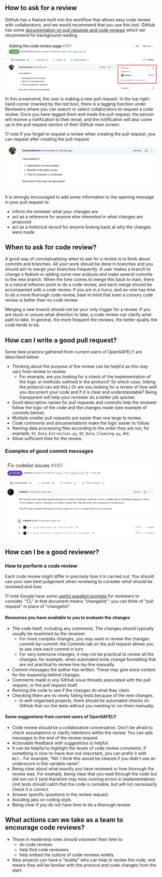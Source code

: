 ## How to ask for a review

GitHub has a feature built into the workflow that allows easy code review with collaborators, and we would recommend
that you use this tool. GitHub has some [documentation on pull requests and code reviews](https://docs.github.com/en/github/collaborating-with-issues-and-pull-requests/about-pull-request-reviews) which we recommend for background reading.

![An example of GitHub's pull request feature.](./images/code-review-main.png)

In this screenshot, the user is making a new pull request. In the top right-hand corner (marked by the
red box), there is a tagging function under Reviewers where you can search or select collaborators to request a code review.
Once you have tagged them and made the pull request, the person will receive a notification to their
email, and the notification will also come up in the pull request section of their GitHub main screen.

!!! note
    If you forget to request a review when creating the pull request, you can request after creating the pull request.

![An example of a pull request description as shown on GitHub.](./images/pr-desc.png)

It is strongly encouraged to add some information to the opening message in your pull request to:

* inform the reviewer what your changes are
* act as a reference for anyone else interested in what changes are proposed
* act as a historical record for anyone looking back at why the changes were made

## When to ask for code review?

A good way of conceptualising when to ask for a review is to think about commits and branches. All your work should be done in branches and you should aim to
merge your branches frequently. A user makes a branch to change a feature or adding some new analysis and make several commits to the new branch. When the time comes to merge this back to main, there is a natural inflexion point to do a code review, and each merge should be
accompanied with a code review. If you are in a hurry, and no-one has time to do a more thorough
code review, bear in mind that even a cursory code review is better than no code review.

Merging a new branch should not be your only trigger for a review. If you are stuck or unsure what direction to take, a code review can clarify what path to take. In general, the more frequent the reviews, the better quality the code tends to be.

## How can I write a good pull request?

Some best practice gathered from current users of OpenSAFELY are described below:

- Thinking about the purpose of the review can be helpful as this may vary from review to review.
    - For example, are you looking for a check of the implementation of the logic or methods outlined in the protocol?
      (In which case, linking the protocol can aid this.)
      Or are you looking for a review of how well you document your code and if it is clear and understandable?
      Being transparent will help your reviewer do a better job quicker.
- Good descriptive names for pull requests and commits help the reviewer follow the logic of the code and the changes made (see example of commits below).
- Multiple smaller pull requests are easier than one large to review.
- Code comments and documentations make the logic easier to follow.
- Naming data processing files according to the order they are run, for example, `01_Data_Extraction.py`, `02_Data_Cleaning.py`, etc.
- Allow sufficient time for the review.

### Examples of good commit messages
![An example of a good commit message as shown on GitHub.](./images/good-pr-pic.png)

## How can I be a good reviewer?

### How to perform a code review

Each code review might differ in precisely how it is carried out.
You should use your own best judgement when reviewing to consider *what* should be reviewed and *how*.

!!! note
    Google have some [useful question prompts](https://google.github.io/eng-practices/review/reviewer/looking-for.html) for reviewers to consider. "CL" in that document means "changelist": you can think of "pull request" in place of "changelist".

#### Resources you have available to you to evaluate the changes

* The code itself, including any comments.
  The changes should typically usually be examined by the reviewer.
    * For more complex changes, you may want to review the changes commit-by-commit:
      the Commits tab on the pull request allows you to see view each commit in turn.
    * For very extensive changes, it may not be practical to review all the changes;
      for example, when automated tools change formatting that are not practical to review line-by-line manually.
* Commit messages the author has written.
  These may give extra context for the reasoning behind changes.
* Comments made in any GitHub issue threads associated with the pull request,
  or the pull request itself.
* Running the code to see if the changes do what they claim.
* Checking there are no newly failing tests because of the new changes.
    * In well-organised projects, there should be automated checks on GitHub that run the tests without you needing to run them manually.

#### Some suggestions from current users of OpenSAFELY

- Code review should be a collaborative conversation.
  Don't be afraid to check assumptions or clarify intentions within the review.
  You can add messages to the end of the review request.
- Actionable feedback with suggestions is helpful.
- It can be helpful to highlight the levels of code review comments.
  If something is nice-to-have-but-not-important,
  you can prefix it with `Nit:`.
  For example, "Nit: I think this would be cleared if you didn't use an underscore in this variable name".
- Being clear about what exactly you have reviewed or how thorough the review was.
  For example, being clear that you read through the code but did not run it
  (and therefore may miss running errors in implementation).
  Unit tests should catch that the code is runnable,
  but will not necessarily check it is correct.
- Answer specific questions in the review request.
- Avoiding jabs on coding style.
- Being clear if you do not have time to do a thorough review.

## What actions can we take as a team to encourage code reviews?

- Those in leadership roles should volunteer their time to:
  - do code reviews
  - help find code reviewers
  - help embed the culture of code-reviews widely
- New projects can have a "buddy" who can help to review the code,
  and means they will be familiar with the protocol and code changes from the start.
